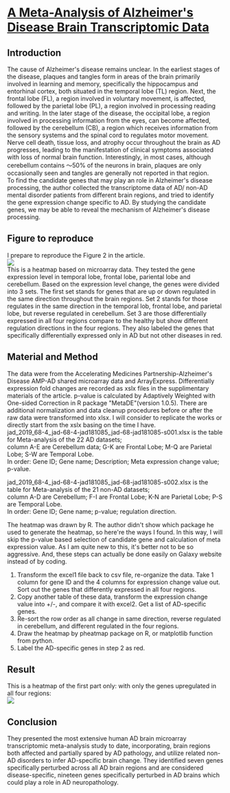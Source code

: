 # [A Meta-Analysis of Alzheimer's Disease Brain Transcriptomic Data](https://www.ncbi.nlm.nih.gov/pmc/articles/PMC6484273/)

##  Introduction
The cause of Alzheimer's disease remains unclear. In the earliest stages of the disease, plaques and tangles form in areas of the brain primarily involved in learning and memory, specifically the hippocampus and entorhinal cortex, both situated in the temporal lobe (TL) region. Next, the frontal lobe (FL), a region involved in voluntary movement, is affected, followed by the parietal lobe (PL), a region involved in processing reading and writing. In the later stage of the disease, the occipital lobe, a region involved in processing information from the eyes, can become affected, followed by the cerebellum (CB), a region which receives information from the sensory systems and the spinal cord to regulates motor movement. Nerve cell death, tissue loss, and atrophy occur throughout the brain as AD progresses, leading to the manifestation of clinical symptoms associated with loss of normal brain function. Interestingly, in most cases, although cerebellum contains ～50% of the neurons in brain, plaques are only occasionally seen and tangles are generally not reported in that region.  
To find the candidate genes that may play an role in Alzheimer's disease processing, the author collected the transcriptome data of AD/ non-AD mental disorder patients from different brain regions, and tried to identify the gene expression change specific to AD. By studying the candidate genes, we may be able to reveal the mechanism of Alzheimer's disease processing. 

## Figure to reproduce
I prepare to reproduce the Figure 2 in the article.  
![](https://www.ncbi.nlm.nih.gov/corecgi/tileshop/tileshop.fcgi?p=PMC3&id=544369&s=87&r=1&c=1)  
This is a heatmap based on microarray data. They tested the gene expression level in temporal lobe, frontal lobe, pariental lobe and cerebellum. Based on the expression level change, the genes were divided into 3 sets. The first set stands for genes that are up or down regulated in the same direction throughout the brain regions. Set 2 stands for those regulates in the same direction in the temporal lob, frontal lobe, and parietal lobe, but reverse regulated in cerebellum. Set 3 are those differentially expressed in all four regions compare to the healthy but show different regulation directions in the four regions. They also labeled the genes that specifically differentially expressed only in AD but not other diseases in red.

## Material and Method
The data were from the Accelerating Medicines Partnership-Alzheimer's Disease AMP-AD shared microarray data and ArrayExpress. Differentially expression fold changes are recorded as xslx files in the supplimentary materials of the article. p-value is calculated by Adaptively Weighted with One-sided Correction in R package "MetaDE"(version 1.0.5). 
There are additional normalization and data cleanup procedures before or after the raw data were transformed into xlsx. I will consider to replicate the works or directly start from the xslx basing on the time I have.  
jad_2019_68-4_jad-68-4-jad181085_jad-68-jad181085-s001.xlsx is the table for Meta-analysis of the 22 AD datasets;  
column A-E are Cerebellum data; G-K are Frontal Lobe; M-Q are Parietal Lobe; S-W are Temporal Lobe.  
In order: Gene ID; Gene name; Description; Meta expression change value; p-value.  

jad_2019_68-4_jad-68-4-jad181085_jad-68-jad181085-s002.xlsx is the table for Meta-analysis of the 21 non-AD datasets;  
column A-D are Cerebellum; F-I are Frontal Lobe; K-N are Parietal Lobe; P-S are Temporal Lobe.  
In order: Gene ID; Gene name; p-value; regulation direction.  

The heatmap was drawn by R. The author didn't show which package he used to generate the heatmap, so here're the ways I found. In this way, I will skip the p-value based selection of candidate gene and calculation of meta expression value. As I am quite new to this, it's better not to be so aggressive. And, these steps can actually be done easily on Galaxy website instead of by coding.
1. Transform the excel1 file back to csv file, re-organize the data. Take 1 column for gene ID and the 4 columns for expression change value out. Sort out the genes that differently expressed in all four regions.  
2. Copy another table of these data, transform the expression change value into +/-, and compare it with excel2. Get a list of AD-specific genes.  
3. Re-sort the row order as all change in same direction, reverse regulated in cerebellum, and different regulated in the four regions.  
4. Draw the heatmap by pheatmap package on R, or matplotlib function from python.  
5. Label the AD-specific genes in step 2 as red.  

## Result  
This is a heatmap of the first part only: with only the genes upregulated in all four regions:  
![](https://raw.github.com/Intro-Sci-Comp-UIowa/biol-4386-course-project-Shulin-Liu/blob/main/Output/Rplot.png)  

## Conclusion
They presented the most extensive human AD brain microarray transcriptomic meta-analysis study to date, incorporating, brain regions both affected and partially spared by AD pathology, and utilize related non-AD disorders to infer AD-specific brain change. They identified seven genes specifically perturbed across all AD brain regions and are considered disease-specific, nineteen genes specifically perturbed in AD brains which could play a role in AD neuropathology.
